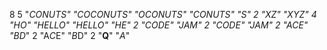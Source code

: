 8
5
"*CONUTS"
"*COCONUTS"
"*OCONUTS"
"*CONUTS"
"*S"
2
"*XZ"
"*XYZ"
4
"H*O"
"HELLO*"
"*HELLO"
"HE*"
2
"CO*DE"
"J*AM"
2
"CODE*"
"*JAM"
2
"A*C*E"
"*B*D*"
2
"A*C*E"
"*B*D"
2
"**Q**"
"*A*"
